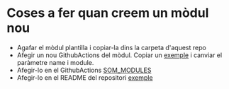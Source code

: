 # Coses a fer quan creem un mòdul nou
*  Agafar el mòdul plantilla i copiar-la dins la carpeta d'aquest repo
*  Afegir un nou GithubActions del mòdul. Copiar un [exemple](https://github.com/Som-Energia/openerp_som_addons/blob/main/.github/workflows/schedule_tests_account_account_som.yml) i canviar el paràmetre name i module.
*  Afegir-lo en el GithubActions [SOM_MODULES](https://github.com/Som-Energia/openerp_som_addons/blob/main/.github/workflows/all_modules_test.yml)
*  Afegir-lo en el README del repositori [exemple](https://github.com/Som-Energia/openerp_som_addons/commit/2b1fb5ffc22f64b3edc834653275820f7eb616d3)
